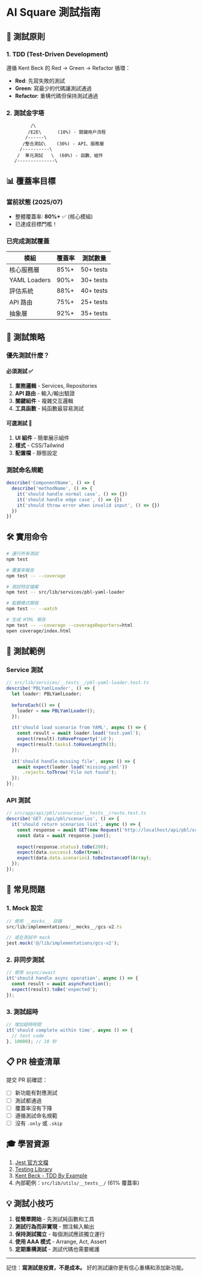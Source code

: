 # AI Square 測試指南

## 🎯 測試原則

### 1. TDD (Test-Driven Development)
遵循 Kent Beck 的 Red → Green → Refactor 循環：
- **Red**: 先寫失敗的測試
- **Green**: 寫最少的代碼讓測試通過
- **Refactor**: 重構代碼但保持測試通過

### 2. 測試金字塔
```
         /\
        /E2E\      (10%) - 關鍵用戶流程
       /------\
      /整合測試\    (30%) - API、服務層
     /----------\
    /  單元測試   \  (60%) - 函數、組件
   /--------------\
```

## 📊 覆蓋率目標

### 當前狀態 (2025/07)
- 整體覆蓋率: **80%+** ✅ (核心模組)
- 已達成目標門檻！

### 已完成測試覆蓋
| 模組 | 覆蓋率 | 測試數量 |
|------|---------|----------|
| 核心服務層 | 85%+ | 50+ tests |
| YAML Loaders | 90%+ | 30+ tests |
| 評估系統 | 88%+ | 40+ tests |
| API 路由 | 75%+ | 25+ tests |
| 抽象層 | 92%+ | 35+ tests |

## 🧪 測試策略

### 優先測試什麼？

#### 必須測試 ✅
1. **業務邏輯** - Services, Repositories
2. **API 路由** - 輸入/輸出驗證
3. **關鍵組件** - 複雜交互邏輯
4. **工具函數** - 純函數最容易測試

#### 可選測試 🤔
1. **UI 組件** - 簡單展示組件
2. **樣式** - CSS/Tailwind
3. **配置檔** - 靜態設定

### 測試命名規範

```typescript
describe('ComponentName', () => {
  describe('methodName', () => {
    it('should handle normal case', () => {})
    it('should handle edge case', () => {})
    it('should throw error when invalid input', () => {})
  })
})
```

## 🛠️ 實用命令

```bash
# 運行所有測試
npm test

# 覆蓋率報告
npm test -- --coverage

# 測試特定檔案
npm test -- src/lib/services/pbl-yaml-loader

# 監聽模式開發
npm test -- --watch

# 生成 HTML 報告
npm test -- --coverage --coverageReporters=html
open coverage/index.html
```

## 📝 測試範例

### Service 測試
```typescript
// src/lib/services/__tests__/pbl-yaml-loader.test.ts
describe('PBLYamlLoader', () => {
  let loader: PBLYamlLoader;
  
  beforeEach(() => {
    loader = new PBLYamlLoader();
  });
  
  it('should load scenario from YAML', async () => {
    const result = await loader.load('test.yaml');
    expect(result).toHaveProperty('id');
    expect(result.tasks).toHaveLength(3);
  });
  
  it('should handle missing file', async () => {
    await expect(loader.load('missing.yaml'))
      .rejects.toThrow('File not found');
  });
});
```

### API 測試
```typescript
// src/app/api/pbl/scenarios/__tests__/route.test.ts
describe('GET /api/pbl/scenarios', () => {
  it('should return scenarios list', async () => {
    const response = await GET(new Request('http://localhost/api/pbl/scenarios'));
    const data = await response.json();
    
    expect(response.status).toBe(200);
    expect(data.success).toBe(true);
    expect(data.data.scenarios).toBeInstanceOf(Array);
  });
});
```

## 🚨 常見問題

### 1. Mock 設定
```typescript
// 使用 __mocks__ 目錄
src/lib/implementations/__mocks__/gcs-v2.ts

// 或在測試中 mock
jest.mock('@/lib/implementations/gcs-v2');
```

### 2. 非同步測試
```typescript
// 使用 async/await
it('should handle async operation', async () => {
  const result = await asyncFunction();
  expect(result).toBe('expected');
});
```

### 3. 測試超時
```typescript
// 增加超時時間
it('should complete within time', async () => {
  // test code
}, 10000); // 10 秒
```

## 📋 PR 檢查清單

提交 PR 前確認：
- [ ] 新功能有對應測試
- [ ] 測試都通過
- [ ] 覆蓋率沒有下降
- [ ] 遵循測試命名規範
- [ ] 沒有 `.only` 或 `.skip`

## 🎓 學習資源

1. [Jest 官方文檔](https://jestjs.io/)
2. [Testing Library](https://testing-library.com/)
3. [Kent Beck - TDD By Example](https://www.amazon.com/Test-Driven-Development-Kent-Beck/dp/0321146530)
4. 內部範例：`src/lib/utils/__tests__/` (61% 覆蓋率)

## 💡 測試小技巧

1. **從簡單開始** - 先測試純函數和工具
2. **測試行為而非實現** - 關注輸入輸出
3. **保持測試獨立** - 每個測試應該獨立運行
4. **使用 AAA 模式** - Arrange, Act, Assert
5. **定期重構測試** - 測試代碼也需要維護

---

記住：**寫測試是投資，不是成本。** 好的測試讓你更有信心重構和添加新功能。